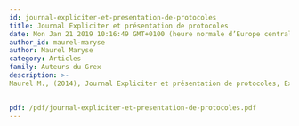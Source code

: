 ```yaml
---
id: journal-expliciter-et-presentation-de-protocoles
title: Journal Expliciter et présentation de protocoles
date: Mon Jan 21 2019 10:16:49 GMT+0100 (heure normale d’Europe centrale)
author_id: maurel-maryse
author: Maurel Maryse
category: Articles
family: Auteurs du Grex
description: >-
Maurel M., (2014), Journal Expliciter et présentation de protocoles, Expliciter n° 104, p. 46-50

 
pdf: /pdf/journal-expliciter-et-presentation-de-protocoles.pdf
---
```

